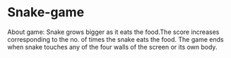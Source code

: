 # Snake-game
About game:
        Snake grows bigger as it eats the food.The score increases corresponding to the no. of times the snake eats the food. The game ends when snake touches any of the four walls of the screen or its own body.
